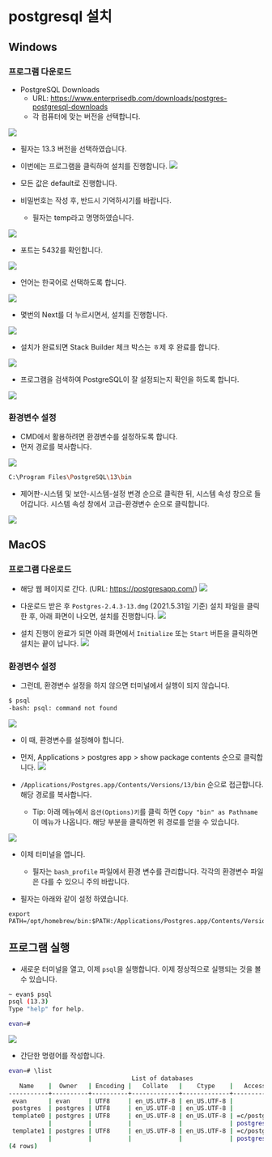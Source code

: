 # postgresql 설치
## Windows 
### 프로그램 다운로드
- PostgreSQL Downloads
    + URL: https://www.enterprisedb.com/downloads/postgres-postgresql-downloads
    + 각 컴퓨터에 맞는 버전을 선택합니다.
  
![](img/windows/install_01.png)

  
- 필자는 13.3 버전을 선택하였습니다. 

- 이번에는 프로그램을 클릭하여 설치를 진행합니다. 
![](img/windows/install_01.png)


- 모든 값은 default로 진행합니다. 
- 비밀번호는 작성 후, 반드시 기억하시기를 바랍니다. 
  + 필자는 temp라고 명명하였습니다.
  
![](img/windows/install_03.png)

- 포트는 5432를 확인합니다. 

![](img/windows/install_04.png)

- 언어는 한국어로 선택하도록 합니다. 

![](img/windows/install_05.png)

- 몇번의 Next를 더 누르시면서, 설치를 진행합니다. 

![](img/windows/install_06.png)

- 설치가 완료되면 Stack Builder 체크 박스는 ㅎ제 후 완료를 합니다. 

![](img/windows/install_07.png)

- 프로그램을 검색하여 PostgreSQL이 잘 설정되는지 확인을 하도록 합니다. 

![](img/windows/install_08.png)

### 환경변수 설정
- CMD에서 활용하려면 환경변수를 설정하도록 합니다. 
- 먼저 경로를 복사합니다.

![](img/windows/install_09.png)

```bash 
C:\Program Files\PostgreSQL\13\bin
```

- 제어판-시스템 및 보안-시스템-설정 변경 순으로 클릭한 뒤, 시스템 속성 창으로 들어갑니다. 시스템 속성 창에서 고급-환경변수 순으로 클릭합니다. 

![](img/windows/install_10.png)

## MacOS
### 프로그램 다운로드
- 해당 웹 페이지로 간다. (URL: https://postgresapp.com/)
![](img/macOS/install_01.png)
  
- 다운로드 받은 후 `Postgres-2.4.3-13.dmg` (2021.5.31일 기준) 설치 파일을 클릭한 후, 아래 화면이 나오면, 설치를 진행합니다. 
![](img/macOS/install_02.png)
  
- 설치 진행이 완료가 되면 아래 화면에서 `Initialize` 또는 `Start` 버튼을 클릭하면 설치는 끝이 납니다. 
![](img/macOS/install_03.png)


### 환경변수 설정
- 그런데, 환경변수 설정을 하지 않으면 터미널에서 실행이 되지 않습니다. 
```bash 
$ psql
-bash: psql: command not found
```
![](img/macOS/install_04.png)

- 이 때, 환경변수를 설정해야 합니다.
- 먼저, Applications > postgres app > show package contents 순으로 클릭합니다.
![](img/macOS/install_05.png)

- `/Applications/Postgres.app/Contents/Versions/13/bin` 순으로 접근합니다. 해당 경로를 복사합니다. 
  + Tip: 아래 메뉴에서 `옵션(Options)키`를 클릭 하면 `Copy "bin" as Pathname`이 메뉴가 나옵니다. 해당 부분을 클릭하면 위 경로를 얻을 수 있습니다. 
  
![](img/macOS/install_06.png)

  
- 이제 터미널을 엽니다. 
  + 필자는 `bash_profile` 파일에서 환경 변수를 관리합니다. 각각의 환경변수 파일은 다를 수 있으니 주의 바랍니다.

- 필자는 아래와 같이 설정 하였습니다. 
```bass
export PATH=/opt/homebrew/bin:$PATH:/Applications/Postgres.app/Contents/Versions/13/bin
```

## 프로그램 실행 
- 새로운 터미널을 열고, 이제 `psql`을 실행합니다. 이제 정상적으로 실행되는 것을 볼 수 있습니다. 
```bash
~ evan$ psql
psql (13.3)
Type "help" for help.

evan=# 
```

![](img/macOS/install_07.png)

- 간단한 명령어를 작성합니다. 
```bash 
evan=# \list
                                  List of databases
   Name    |  Owner   | Encoding |   Collate   |    Ctype    |   Access privileges   
-----------+----------+----------+-------------+-------------+-----------------------
 evan      | evan     | UTF8     | en_US.UTF-8 | en_US.UTF-8 | 
 postgres  | postgres | UTF8     | en_US.UTF-8 | en_US.UTF-8 | 
 template0 | postgres | UTF8     | en_US.UTF-8 | en_US.UTF-8 | =c/postgres          +
           |          |          |             |             | postgres=CTc/postgres
 template1 | postgres | UTF8     | en_US.UTF-8 | en_US.UTF-8 | =c/postgres          +
           |          |          |             |             | postgres=CTc/postgres
(4 rows)
```



